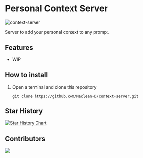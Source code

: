 # Personal Context Server

![context-server](https://github.com/Maclean-D/personal-context/raw/main/context-server.png)

Server to add your personal context to any prompt.

## Features

- WIP

## How to install

1. Open a terminal and clone this repository
   ```
   git clone https://github.com/Maclean-D/context-server.git
   ```


## Star History

[![Star History Chart](https://api.star-history.com/svg?repos=Maclean-D/context-server&type=Date)](https://star-history.com/#Maclean-D/context-server&Date)

## Contributors

<a href="https://github.com/Maclean-D/context-server/graphs/contributors">
  <img src="https://contrib.rocks/image?repo=Maclean-D/context-server" />
</a>